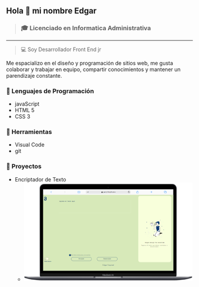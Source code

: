 ## Hola 👋 mi nombre Edgar
> ### :mortar_board: Licenciado en Informatica Administrativa
--- 
> :computer: Soy Desarrollador Front End  jr 	

Me espacializo en el diseño y programación de sitios web, me gusta colaborar y trabajar en equipo, compartir conocimientos y mantener un parendizaje constante.

### :bookmark_tabs: Lenguajes de Programación

  * javaScript
  * HTML 5
  * CSS 3

### :wrench: Herramientas

  * Visual Code
  * git

### :file_folder: Proyectos
  * Encriptador de Texto
     * ![Encriptador](/imagenes/encriptador.png)
